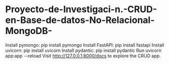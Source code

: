 # Proyecto-de-Investigaci-n.-CRUD-en-Base-de-datos-No-Relacional-MongoDB-

Install pymongo: pip install pymongo
Install FastAPI: pip install fastapi
Install uvicorn: pip install uvicorn
Install pydantic: pip install pydantic
Run uvicorn app:app --reload
Visit http://127.0.0.1:8000/docs to explore the CRUD app.
